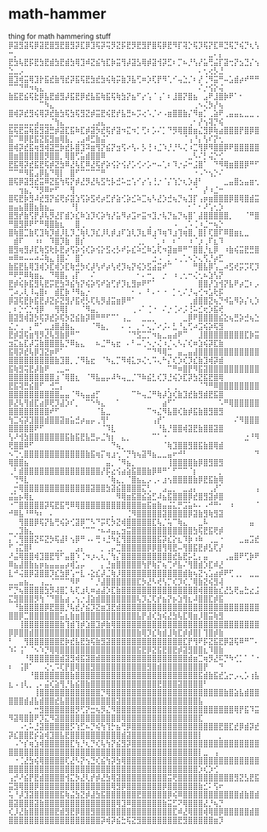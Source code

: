 # math-hammer
thing for math hammering stuff
⡿⣽⣻⣽⢯⡿⣽⣟⣿⣻⣟⣿⣻⡽⣏⡿⣹⢯⡽⢭⡻⣝⡯⣟⡻⣟⣻⡟⣿⢯⡿⣟⠻⡏⢽⡑⢯⡹⢯⡝⣏⠿⣙⢯⡙⢮⡙⢆⢣⠒⡀⠀⠀⠀⠀⠀⠀⠀⠀⠀⠀⠀⠀⠀⠀⠀⠀⠀⠀⠀⠀⠀⠀⠀⠀⠀⠀⠀⠀⠀⠀⠀⠀⠀⠀⠀⠀⠀⣀⠄⡄
⣟⣳⢧⣟⡯⣟⣳⣟⣾⣳⣟⣾⣳⢿⣹⠾⣝⣮⢳⣏⡷⣭⢻⡼⣽⣣⢿⡾⣽⢺⡽⣋⠆⡉⠦⡘⢣⡜⣥⢛⣬⡏⣽⢒⡝⣢⣙⡌⢢⣑⣀⡠⠀⠀⠀⠀⠀⠀⠀⠀⠀⠀⠀⠀⠀⠀⠀⠀⠀⠀⠀⠀⠀⠀⠀⠀⠀⠀⠀⠀⠀⠀⠀⠀⠀⠀⠄⢂⢔⡣⣘
⣿⣹⢾⣭⢿⣹⡗⣯⣞⣷⢻⣞⡽⣯⢯⣟⣳⣞⣳⢮⢷⡭⣷⡹⣧⢋⠶⡱⢏⡟⠻⢁⠊⢤⣑⡈⠆⡜⢈⠻⣭⠛⠤⣡⣾⡴⠞⠛⠛⠉⠉⠙⠛⠲⢦⣄⠀⠀⠀⠀⠀⠀⠀⠀⠀⠀⠀⠀⠀⠀⠀⠀⠀⠀⠀⠀⠀⠀⠀⠀⠀⠀⠀⠀⠀⠀⠌⡐⢪⡕⢬
⣷⣯⣟⣮⢯⣗⡿⣧⣟⣾⣻⡼⣯⣟⡿⣞⣧⣯⢷⣯⢯⢷⣳⡝⣦⠋⡔⢡⠈⢠⠁⠆⣸⣿⡝⣿⣦⠀⣠⠟⣸⣿⡷⠟⠁⠂⠀⠀⠀⠀⠀⠀⠀⠀⠀⠉⠳⣄⠀⠀⠀⠀⠀⠀⠀⠀⠀⠀⠀⠀⠀⠀⠀⠀⠀⠀⠀⠀⠀⠀⠀⠀⠀⠀⠀⢀⠢⢌⡳⡜⢦
⣿⢾⡽⣞⣻⢮⢿⡽⣞⣷⣳⢯⣳⢯⣻⣝⡾⣭⣟⢮⣟⡞⣧⣛⠦⡩⢔⠡⡈⠔⠠⣶⣿⣿⣷⡌⠻⣶⡁⢀⣵⠟⢀⣤⣤⣄⣀⣀⢀⣀⣀⣀⣀⣀⣠⣀⣀⡈⢳⣄⠀⠀⠀⠀⠀⢀⣠⣄⠀⠀⠀⠀⠀⠀⠀⠀⠀⠀⠀⠀⠀⠀⠀⠀⢀⠂⡜⢢⢽⡙⢮
⣯⢯⣟⣭⢷⣯⣻⣽⣛⡾⣽⣏⣯⠷⣏⡾⣽⡳⣞⢯⡞⣽⠲⣍⠲⡁⢋⠆⡡⠌⡁⠙⡻⢿⣿⣿⣶⣌⣻⡿⢷⣴⣿⣿⣿⡟⣿⡿⣿⣯⠉⠿⡿⣟⣯⣝⣯⣻⣶⢿⣧⡀⢀⣠⠾⣋⣷⣬⠁⠀⠀⠀⠀⠀⠀⠀⠀⠀⠀⠀⠀⠀⠀⠈⢠⠘⡄⢣⠎⡝⢂
⣿⢾⡽⣞⣯⢶⣻⢾⣽⣛⡷⣞⡧⣿⣹⠽⣶⢻⡝⣮⡝⣲⢫⠔⢣⠄⡣⢘⠰⣈⠱⡘⡘⠣⢌⠰⣉⢻⡿⠻⣿⣿⡿⠟⣿⣿⣿⣿⣿⣿⣶⣿⣿⣿⣿⣿⡻⣿⣿⡀⢿⣿⢋⣥⣾⣿⣿⠿⠀⠀⠀⠀⠀⠀⠀⠀⠀⠀⠀⠀⠀⠀⠀⠀⣀⠣⠌⡃⢬⡑⢊
⣟⣯⢿⡽⣞⣯⣟⢯⡾⣝⣳⠿⣜⢧⣏⠿⣜⢯⡞⡵⢪⡕⢪⡜⡡⢊⠔⡡⠒⠤⢁⠆⠹⡐⡬⠒⣨⣿⠁⠀⠙⠻⢿⣶⣿⣿⡿⠛⠋⠉⠉⠛⠻⣯⣠⡿⣧⠙⢿⡇⠀⣿⠋⠉⠉⠉⠉⠛⠀⠀⠀⠀⠀⠀⠀⠀⠀⠀⠀⠀⠀⠀⠀⠀⠀⠐⠠⠑⢢⡑⠌
⣿⢯⡿⣽⣻⣞⣭⠿⣝⣯⢳⢯⡝⡾⣜⡻⣜⢧⣫⢓⡧⣚⠥⣒⢡⠊⡔⢡⢘⡐⠈⡌⢱⡑⢆⡱⣼⠃⠀⠀⠀⠀⣀⣤⣿⣢⣤⣶⢂⠀⠀⢲⣦⡈⠙⡻⠿⠖⠋⠀⠀⢻⠀⠀⠀⠀⠀⠀⠀⠀⠀⠀⠀⠀⠀⠀⠀⠀⠀⠀⠀⠀⠀⠀⠐⠈⠀⡜⠰⣈⠒
⣿⢯⣟⡷⣻⠼⣞⣻⡝⣮⢟⡮⣽⣱⢫⡵⣫⢞⡴⣋⡞⣵⢊⡵⣊⠵⣉⢦⠣⣜⡱⣚⢦⡙⢦⣹⡏⢠⡶⣶⣿⣿⣿⡿⣿⢿⣿⣾⣭⣶⣤⣦⣿⣿⣦⣷⣦⣀⠀⠀⠀⠘⡇⠀⠀⠀⠀⠀⠀⠀⠀⠀⠀⠀⠀⠀⠀⠀⠀⠀⠀⠀⠀⠀⠂⠁⠂⠜⢡⢂⡱
⣿⣻⡞⣷⢫⡟⡼⢧⡻⣜⡏⣾⡱⣎⠷⣱⡹⢎⡵⢳⡜⣥⠻⡴⣩⠖⣭⠲⣹⡐⢧⡙⣦⡙⢦⣿⠁⣼⣿⣿⣿⣿⣿⡀⠀⠀⠈⠛⣿⠛⣿⣻⡿⠟⠋⠛⢿⣿⣷⣆⠀⠀⣿⢀⠀⠀⠀⠀⠀⠀⠀⠀⠀⠀⠀⠀⢀⠀⠀⠀⠀⠠⠀⢀⠡⢈⠰⣈⠒⢦⡑
⣿⢷⣿⣉⣷⢏⣹⢷⡹⣾⡸⣇⡹⣈⢷⢇⡹⣎⡸⢇⡾⣰⠏⣱⢇⡹⣆⠿⣰⠹⢶⠹⣰⢹⢶⣿⡀⣿⡇⢏⣿⠏⠿⣿⣶⣆⣀⠀⠀⠀⣾⠏⠀⠀⠰⠆⠀⠹⣿⡹⣷⠀⣿⡎⠀⠀⠀⠀⠀⠀⠀⠀⠀⠀⢀⡀⠀⠈⡀⠆⠀⠆⠁⠀⠰⠈⡰⢀⠏⣆⠹
⣿⣻⢶⣻⡼⣏⢷⣫⢗⡧⣟⡴⢫⡵⢪⢎⡵⢪⡕⣫⢔⡣⠞⡥⣎⠵⣊⠷⣡⢏⠲⣽⣶⠿⠛⠉⣿⣿⡘⣆⡿⠀⠰⣷⢮⣭⣟⣛⣿⠶⠿⠶⠤⠤⠴⠬⢷⣄⢸⣿⠌⠀⣿⠁⠀⠀⠀⠀⠀⠀⠀⠀⠀⠀⠀⠀⠀⣐⠠⠀⡁⠠⢀⢁⠢⡑⢄⢫⡘⡴⣋
⣷⣯⣟⣧⢿⣹⢾⡱⣏⢾⡱⣏⢷⣚⡳⢎⡼⢣⠞⡴⢣⢞⡹⢦⡝⢮⡱⣫⣴⣭⠞⠉⠀⠀⠀⠀⠛⣿⣧⡿⢡⣀⠴⣫⢞⡭⡩⢏⡹⠛⠟⡛⠿⢷⣶⣄⠀⠙⢿⣿⡄⢠⡏⠀⠀⠌⠀⠀⠀⠀⠀⠀⠀⠀⠂⠄⠒⡀⠀⡐⠀⠰⢀⢂⠒⢌⢂⠦⣱⢣⡝
⣟⡾⢮⡷⣯⣻⢧⣟⡭⣟⣳⠽⣮⢳⡝⢮⡵⢫⠞⣵⢋⡞⡹⣆⣻⡶⠟⠋⠁⠀⠀⠀⠀⠀⠀⠀⠀⣿⣿⡜⣱⢺⡝⣧⠟⡴⣉⠆⡠⢉⠴⡠⢇⠸⢤⣿⠆⠀⣾⣏⡷⠘⠻⣦⡐⠀⠀⠀⠀⠀⠀⠀⠀⠂⠠⠀⠃⠄⠂⠐⠀⡁⢂⠌⡘⢤⢊⠲⣡⢗⡯
⡿⣽⢯⣟⡷⣯⣟⡼⣝⡮⣝⣻⡜⣯⢞⡣⢏⢧⡻⣼⣭⣶⡿⠛⠁⠀⠀⠀⠀⠀⠀⠀⠀⠀⠀⢀⣾⣿⣿⣝⢦⡙⠺⣥⠻⡵⡌⢆⡱⡀⠆⡑⢊⡑⢺⡿⠀⠀⢻⢿⡇⠀⠀⠈⠻⣤⡀⠀⠀⠀⠀⠀⠀⢀⠠⠁⢈⠐⠀⠌⡐⢈⠔⡨⢘⠥⣊⢖⡱⣯⢞
⣿⣽⣻⢾⣽⡳⢯⡽⣞⡵⢯⡳⣝⣮⣷⡽⠿⠛⠛⠋⠉⠁⢠⣀⠀⠀⣀⣀⡀⠀⠀⠀⠀⠀⣀⡿⠟⣿⣿⣿⣿⣮⣕⢦⣛⡵⣚⢦⣑⣌⡐⢀⠀⡄⠛⠁⣀⣰⣿⣼⣷⣄⠀⠀⠀⠈⠻⣦⡀⠀⠀⠄⠠⠀⡀⠂⢄⡈⠔⡨⠄⣃⠘⣄⢋⠴⣩⢮⡵⢯⣻
⣟⡾⣽⢯⣶⢻⡻⣜⢧⣻⣷⡿⠛⠉⠀⠀⠀⠀⠀⠀⠀⠀⠀⠈⠙⣫⣉⡉⠲⣦⣀⣤⣴⠟⠉⠀⠀⣸⣿⣿⣿⣿⣿⣿⣿⣿⣏⡷⣭⣲⣍⣦⣏⡼⣩⣷⣿⣿⣿⣧⡙⠿⣦⣄⠀⠀⠦⣈⠛⢦⣖⠀⠄⠃⠤⢁⠢⡐⢌⠰⡈⢄⠣⡌⢎⠶⣱⢮⡽⣏⣷
⣯⢿⡽⣞⢧⡿⣹⣝⡶⠟⠁⠀⠀⠀⠀⠀⠀⠀⠀⠀⠀⠀⠀⠀⠀⠀⠀⠉⠙⠻⢿⣉⠀⣤⣀⣤⣼⣿⣿⣿⣿⣿⣿⣿⣿⣿⣿⣿⣿⣿⣿⣿⣿⣿⣿⣿⣿⣿⣷⣹⣿⡀⡈⠻⣧⣖⠀⠈⠳⣄⡉⠻⢾⣅⡲⢌⢂⠩⢄⠓⡌⢎⡱⢎⡹⣎⣷⣹⢾⡽⣾
⣯⢷⣻⢭⣟⡼⣷⠟⠀⢀⣀⠤⠀⠀⠀⠀⠀⠀⠀⠀⠀⠀⠀⠀⠀⠀⠀⠀⠀⠀⠀⠉⠛⠶⣿⡟⠻⣯⣽⣿⣿⣿⣿⣿⣿⣿⣿⣿⣿⣿⣿⣿⣿⣿⣿⣿⣿⣿⣰⠈⢿⣿⣆⠀⠈⠻⣧⣤⡤⠼⠳⢤⣀⡈⠙⠷⣮⣃⢎⡹⣘⢮⡱⣏⡽⣳⣝⣯⣟⣿⢿
⣟⣯⢽⣛⣮⣿⠋⠀⢚⣉⡄⠀⠀⠀⠀⠀⠀⠀⠀⠀⠀⠀⠀⠀⠀⠀⠀⠀⠀⠀⠀⡀⢀⠀⠀⠀⠀⠈⠙⠛⠿⣿⣿⣿⣿⣿⣿⣿⣿⣿⣿⣿⣿⣿⣿⣿⣿⣿⣿⣤⣤⠈⠻⢦⣤⣴⡋⠀⠀⠀⠀⠀⠀⠉⠓⢤⣈⠛⢷⡼⣱⢎⣷⣹⣞⣷⣻⣾⣟⣯⣿
⡿⣜⢧⢻⣾⣏⣴⡿⢟⡹⣼⡱⠎⡀⠀⠉⠑⠳⣄⠀⠀⠁⠀⠀⠀⠀⠀⠀⠀⠀⣴⠋⠁⠀⠀⠀⠀⠀⠀⠀⠀⠡⠛⢿⣿⣿⣿⣿⣿⣿⣿⣿⣿⣿⣿⣿⣿⠞⠋⠀⠀⠀⠀⠀⠀⠀⠈⣧⣀⠀⠀⠀⠀⠀⠀⠀⠉⠲⣌⠻⣧⣿⢎⣷⡾⣯⣷⣿⣻⣿⣻
⢳⣉⢮⡽⣹⣿⣿⣾⣿⣿⣽⣶⣥⣚⡴⣤⡤⢀⢻⠃⠀⠀⠀⠀⠀⠀⠀⠀⢠⡞⠁⠀⠀⠀⠀⠀⠀⠀⠀⠀⠀⠀⠀⠀⠌⠻⣿⣿⣿⣿⣿⣿⣿⣿⠟⠋⠀⠀⠀⠀⠀⠀⠀⠀⠀⠀⠀⠈⠹⣇⠀⠀⠀⠀⠀⠀⠀⠀⠘⣧⡘⣿⣿⢾⣽⣟⣷⣿⣿⣽⣿
⢣⠜⢺⣳⣿⣿⣿⣿⣿⣿⣿⣯⣷⣯⣟⣧⣛⡤⣈⢳⡆⠀⣄⡀⠀⠀⠀⠀⠉⠁⠐⠀⠀⠀⠀⠀⠀⠀⠀⠀⠀⠀⠀⠀⠀⠀⣐⠘⠻⢟⣿⣿⠿⠋⠀⠀⠀⠀⠀⠀⠀⠀⠀⠀⠀⠀⠀⠀⠀⠙⢦⡀⠀⠀⠀⠀⠀⠀⠀⠈⢷⣹⣿⣿⣻⣿⣯⣷⣿⢿⣾
⠢⢉⢂⣿⣿⣿⣿⣿⣿⣿⣿⣿⣿⣿⣿⣷⣯⢶⡍⢶⣰⢂⠈⡙⢳⢦⣽⠻⣦⣀⣀⣤⠖⠚⠃⠀⠀⠀⠀⠀⠀⠀⠀⠀⠀⠀⠀⠀⠙⢿⣿⣿⣦⠀⠀⠀⠀⠀⠀⠀⠀⠀⠀⠀⠀⠀⠀⠀⣤⡀⠈⠻⣦⡀⠀⠀⠀⠀⠀⠀⢸⣿⣿⣿⣿⣷⡿⣿⣻⣿⣻
⢀⠃⣾⣿⣿⣿⣿⣿⣿⣿⣿⣿⣿⣿⣿⣿⣿⣿⡜⡯⣔⢪⣴⣵⣯⣿⣿⣷⡿⠿⠛⠁⠋⠉⠉⠈⡆⠀⠀⠀⠀⡀⠀⠀⠀⠀⠀⠀⠀⠀⢙⠻⣇⠀⠀⠀⠀⠀⠀⠀⠀⠀⠀⠀⠀⠀⠀⠀⠈⢷⣄⡀⠈⣿⣦⣄⡠⢀⠄⣰⢢⣿⣿⣿⣿⣷⡿⣟⣯⣷⢿
⠀⡒⢿⣿⣿⣿⣿⣿⣿⣿⣿⣿⣿⣿⣿⣿⣽⣿⣿⣳⣽⣮⣿⣿⣿⣿⣍⢃⠀⠀⣠⣀⡀⠀⣀⣠⡄⠀⠀⢀⡜⠁⠀⠀⠀⠀⠀⠀⢠⣬⣥⡦⢿⣆⠀⠀⠀⠀⠀⠀⠀⠀⠀⠀⠀⠀⠀⠀⠀⠀⠻⢿⣶⣯⣿⣮⣵⣋⠼⣦⣯⣿⣿⣿⡿⣞⣿⣻⣽⡾⣿
⠐⠉⣿⣿⣿⣿⣿⡽⢯⣟⣯⢛⠿⢿⣿⣿⣿⣿⣿⣿⣿⣿⣿⣿⣿⣿⣶⣯⣶⣷⣤⣬⣅⡛⣩⣥⠦⠄⠠⠚⠛⠂⠀⠰⠀⠀⠀⠀⠈⠚⠿⣧⠘⠛⠳⠆⠀⠄⠀⠀⠀⠀⠀⠀⠀⠀⠀⠀⠀⡀⠀⠀⢈⠻⣿⣿⣿⣿⣿⣽⣿⣿⣿⣿⡿⣽⣷⣻⢷⣻⣽
⠀⠀⢻⣿⣿⡿⢯⡝⣧⢛⢮⡵⢊⣽⡿⠉⠣⠙⡭⢏⡳⣝⢾⣿⣿⣿⣿⣿⣏⢧⡈⢥⠉⢷⣄⠀⠀⣀⠧⠀⠀⠀⠀⠀⠀⠀⠀⣤⠀⣀⢀⣹⣷⣄⠀⠀⠀⠀⠀⠀⠀⠀⠀⠈⠉⠉⠐⠦⠴⣤⣄⣲⣭⣿⣿⣿⣿⣿⣿⣿⣿⣿⣿⣿⣿⣳⢯⣟⣯⢟⡾
⡄⢁⢻⣿⣿⣝⠯⣝⡳⢯⣼⠇⢢⡿⠛⠠⠄⢛⠰⣘⠳⣎⢻⣿⣿⣿⣿⣿⣿⣯⡽⣎⡕⣆⠹⡷⠰⠷⠀⢀⣀⠐⠀⠀⠀⣀⣤⣩⣞⠋⢠⣍⣿⠇⠀⠀⠀⠀⢀⡀⠀⠀⣠⡄⠀⠀⠀⡀⢀⡤⣉⣿⣿⣿⣿⣿⡿⡿⣿⢻⢿⣟⠤⢻⣿⣯⣟⡾⣣⢏⡜
⠜⣬⢿⣿⣿⢾⣹⣿⣟⢻⠋⣤⣿⠱⢈⠲⡰⢄⢆⡈⢳⡌⣿⣿⣿⣿⣿⣿⣿⣿⣿⣿⣞⣧⣟⡥⣃⡄⣤⠀⠀⠀⢀⣤⣿⠟⢋⡷⠟⠿⣦⣼⣿⣷⣦⡶⣦⣤⣤⣤⡴⢾⣡⡤⠀⠀⠀⡄⣘⣶⣿⣿⣿⣿⣿⢳⡟⢷⡍⢦⢉⠞⣧⠌⢻⣿⣾⡱⣏⠾⣜
⣇⠚⢬⣿⡿⣽⣿⣿⡹⣎⣳⡿⢡⠒⣇⠠⣕⣎⡼⣈⢷⡸⣿⣿⣿⣿⣿⣿⣿⣿⣿⣿⣿⣿⣾⣷⢦⣝⢢⣡⣴⡾⠟⢋⢀⡀⠀⣀⣀⣀⣀⣤⣦⣀⠀⢠⣀⡈⠉⠉⠉⠻⠟⠀⠀⠁⡘⣼⣿⣿⣿⣿⣿⣿⣏⡳⣜⠣⢞⢣⡉⢎⡹⢎⡈⢿⣷⣝⢮⣻⢼
⠋⡙⢦⣿⣿⣿⣿⣳⡻⢼⣿⡁⢧⢏⣰⢇⠶⣴⣼⡱⣏⣷⣿⣿⣿⣿⣿⣿⣿⣿⣿⣿⣿⣿⣿⣿⣿⢾⣿⣿⣷⣎⣜⣣⢟⣤⣓⣔⣨⣍⣻⣿⣿⣿⡻⢳⠈⠙⣿⣧⣴⢀⢢⡐⣸⣵⣾⣿⣿⣿⣿⣿⣿⣿⢧⡹⣌⢏⡞⣦⡝⡦⣱⢻⣆⠼⣿⣿⣏⡾⣯
⠀⠘⣷⣿⣿⣿⣿⡿⣟⣿⣿⡘⢧⣞⡜⣮⡹⣝⣶⣹⣟⣾⣿⣿⣿⣿⣿⣿⣿⣿⣿⣿⣿⣿⣿⣿⣿⣿⣿⣿⣿⣿⣿⣿⣿⣿⣿⣿⣿⣿⣿⡿⣉⣿⣿⣿⣿⣿⣿⣥⣆⣷⣶⣿⣿⣿⣿⣿⣿⣿⣿⣿⣿⣿⣧⡟⣼⢎⣳⢮⣜⣳⢧⣏⢿⣶⡸⣿⣭⢷⣻
⠀⠀⢸⣿⣿⣿⣿⣿⣿⣿⣷⢹⣾⢹⡾⣱⣿⣹⡾⣷⢿⣿⣿⣿⣿⣿⣿⣿⣿⣿⣿⣿⣿⣿⣿⣿⣿⣿⣿⣿⣿⣿⣿⣿⣿⣿⣿⣿⣿⡿⡿⣿⣿⣾⣿⣿⣿⣿⣿⣿⣿⣿⣿⣿⣿⣿⣿⣿⣿⣿⣿⣿⣿⣿⣷⢿⡹⣎⢷⣾⣸⢷⣏⡾⡾⣿⡇⢹⣿⡾⣷
⠃⠀⠀⢻⣿⣿⣿⣿⣿⣿⣟⡷⣞⣧⣟⣳⢯⣷⣻⣽⣿⣿⣿⣿⣿⣿⣿⣿⣿⣿⣿⣿⣿⣿⣏⡟⢻⠟⡯⣝⣯⣟⡿⣽⢯⠿⠛⠉⠄⠱⠅⢨⠁⠈⠢⠱⡙⢿⢿⣿⣿⣿⣿⣿⣿⣿⣿⣿⣿⣿⣿⣿⣿⣿⣯⣟⡿⣝⣯⣟⣿⣟⡾⣽⣻⣿⣿⣆⠹⣿⣷
⠀⠀⠀⠘⢿⣿⣿⣿⣿⣿⣾⣽⣻⢾⣯⣽⣿⣾⣿⣿⣿⣿⣿⣿⣿⣿⣿⣿⣿⣿⣿⣿⣿⣿⣿⣾⣶⣉⢶⡻⣜⠯⡙⠳⢊⡁⠁⠈⠐⠆⠀⢨⡿⠁⠀⠀⢌⢂⠩⢏⡟⣿⢿⣿⣿⣻⣿⣿⣿⣿⣿⣿⣿⣿⣿⣿⣻⣿⣾⣿⣿⣿⣿⣿⣿⣿⣿⡟⠀⠀⠙
⠀⠀⠀⠀⠘⣿⣿⣿⣿⣿⣿⣿⣷⣿⣿⣿⣿⣿⣿⣿⣿⣿⣿⣿⣿⣿⣿⣿⣿⣿⣿⣿⣿⣿⣿⣿⣿⣯⣾⣷⣯⣞⣡⡒⡠⢄⡡⢰⣧⣆⠠⢰⢇⡀⢀⠄⣬⢎⣵⢻⡘⣧⣮⣿⣷⣿⣿⣿⣿⣿⣿⣿⣿⣿⣿⣿⣿⣿⣟⣿⣿⣿⣽⣿⣿⣿⣿⠃⠀⠀⠀
⠀⠀⠀⠀⠀⢸⣿⣿⣿⣿⣿⣿⣿⣿⣿⣿⣿⣿⡙⢿⣿⣿⣿⣿⣿⣿⣿⣿⣿⣿⣿⣿⣿⣿⣿⣿⣿⣿⣿⣿⣿⣿⣷⣿⣵⣧⣾⣿⣿⣿⣿⣿⣾⣼⣧⣾⣿⣿⣞⣧⣿⣿⣿⣿⣿⣿⣿⣿⣿⣿⣽⣿⣿⣿⣿⣿⣿⣿⣿⣿⣿⣿⣿⣿⣿⣿⣧⠀⠀⠀⠀
⠀⠀⠀⠀⡀⠒⣻⣿⣿⣿⣿⣿⣿⡻⢋⡝⣒⢦⡻⣌⠻⣿⣿⣿⣿⣿⣿⣿⣿⣿⣿⣿⣿⣿⣿⣿⣿⣿⣿⣿⣿⣿⣿⣿⢿⡟⣯⠹⣭⠻⣽⢿⣿⣿⠟⡹⣍⠻⣽⣿⣿⣿⣿⣿⣿⣿⣿⣿⣿⣿⣿⢿⣿⣿⣿⣿⣿⣿⣿⣿⣿⣿⣿⣿⣿⣿⣏⠀⠀⠀⠀
⠀⠀⠠⢂⠥⣘⣽⣿⣿⣿⣿⣿⡫⢱⣋⠦⡙⢮⢳⢹⡓⣦⢛⡿⣿⣿⣿⣿⣿⣿⣿⣿⣿⣿⣿⣿⣿⣿⣿⣿⣿⣟⣿⣏⣞⡿⣾⡽⣞⡽⣎⣿⣿⣟⡮⣵⢾⣹⣿⣧⣟⣿⣿⣿⣿⣿⣿⣿⣿⣿⣿⣾⣽⣿⣿⣿⣿⣿⣿⣿⣿⣿⣿⣿⣿⣿⡇⠀⠀⠀⡀
⠀⠠⠑⡎⢶⣱⢾⣿⣿⣿⣿⣿⣏⢳⡘⢆⡙⢎⢧⢳⡝⣮⣻⡽⣿⣿⣿⣿⣿⣿⣿⣿⣿⣿⣿⣿⣿⣿⣿⣿⣿⣿⣿⣿⣿⣿⣿⣿⣿⣿⣿⣿⣿⣿⣿⣿⣿⣿⣿⣿⣿⣿⣿⣿⣿⣿⣿⣿⣿⣿⣿⣿⣿⣿⣿⣿⣿⣿⣿⣿⣿⣿⣿⣿⣿⣿⡇⣀⠀⢠⠀
⠀⠐⢈⣜⣳⢮⢿⣿⣿⣿⣿⢏⣜⠣⡝⢢⣙⢎⣮⢳⡽⣳⢿⣿⣿⣿⣿⣿⣿⣿⣿⣿⣿⣿⣿⣿⣿⣿⣿⣿⣿⣿⣿⣿⣿⣿⣿⣿⣿⣿⣿⣿⣿⣿⣿⣿⣿⣿⣿⣿⣿⣿⣿⣿⣿⣿⣿⣿⣿⣿⣿⣿⣿⣿⣿⣿⣿⣿⣿⣿⣿⣿⣿⣿⣿⣿⡱⢎⡱⢊⠀
⢠⡚⠜⣮⡟⣟⣾⣿⣿⣿⣿⢺⣍⡳⣜⢇⡞⡾⣜⣳⢿⣽⣿⣿⣿⣿⣿⣿⣿⣿⣿⣭⢟⣿⣿⣿⣿⣿⣿⣿⣿⣿⣿⣿⣻⣝⣣⣟⣯⣭⣻⢿⣿⣿⡿⣿⣿⣿⣿⣿⣿⣿⣿⣿⣿⣿⣿⣿⣿⢿⣻⡿⣿⣿⣿⣿⣿⣿⣿⡿⣿⣿⣿⣿⣿⣿⣷⣊⠅⢫⠖
⢥⠘⡼⣹⣽⣿⣿⣿⣿⣿⣯⢷⣬⣳⣝⡾⣼⣳⣯⣿⣿⣿⣿⣿⣿⣟⣿⣿⣿⣿⣿⡿⢮⠿⣿⣿⣿⣿⣿⣿⣿⣿⣿⣿⣿⣾⣷⣿⣾⣿⣽⣿⣿⣿⣽⣷⣿⣿⣿⣿⣿⣿⣿⣿⣿⣿⣿⣿⣿⣿⢿⣹⠿⣿⣿⣿⣿⣿⣿⣷⣭⣋⠝⢿⣿⣿⣿⣜⡘⢦⡙
⢎⡸⣜⣷⣿⣿⣿⣿⣿⣟⣾⣻⣟⡿⣿⣿⣻⣿⣿⣿⣿⣿⣿⣿⣿⣿⣿⣿⣿⣿⣿⣿⣏⠾⣜⢿⣿⣿⢾⢿⣿⡿⣿⣿⣿⣿⣿⣾⣿⣿⣿⣿⣿⣿⣿⣿⣿⣿⣿⣿⣿⣿⣿⣿⣿⣿⣿⡽⢾⡽⣮⣓⢯⣝⣻⣿⣿⣿⣿⣿⣿⣿⣟⣻⣿⣿⣿⣿⣿⣶⡹
